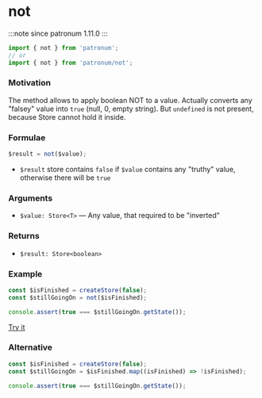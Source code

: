 # not

:::note since
patronum 1.11.0
:::

```ts
import { not } from 'patronum';
// or
import { not } from 'patronum/not';
```

### Motivation

The method allows to apply boolean NOT to a value.
Actually converts any "falsey" value into `true` (null, 0, empty string).
But `undefined` is not present, because Store cannot hold it inside.

### Formulae

```ts
$result = not($value);
```

- `$result` store contains `false` if `$value` contains any "truthy" value, otherwise there will be `true`

### Arguments

- `$value: Store<T>` — Any value, that required to be "inverted"

### Returns

- `$result: Store<boolean>`

### Example

```ts
const $isFinished = createStore(false);
const $stillGoingOn = not($isFinished);

console.assert(true === $stillGoingOn.getState());
```

[Try it](https://share.effector.dev/qpTZAzXC)

### Alternative

```ts
const $isFinished = createStore(false);
const $stillGoingOn = $isFinished.map((isFinished) => !isFinished);

console.assert(true === $stillGoingOn.getState());
```
